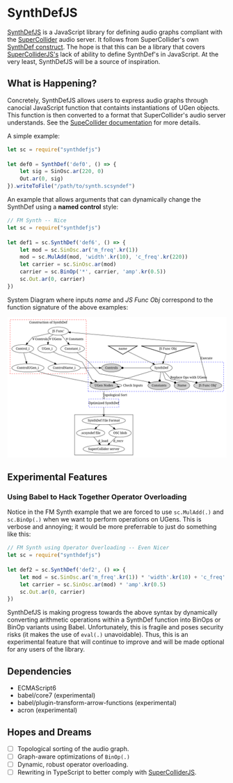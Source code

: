 # SynthDefJS
[SynthDefJS](https://github.com/jackkilgore/synthdefjs) is a JavaScript library for defining audio graphs compliant with the [SuperCollider](https://github.com/supercollider/supercollider) audio server. It follows from SuperCollider's own [SynthDef construct](http://doc.sccode.org/Classes/SynthDef.html). The hope is that this can be a library that covers [SuperColliderJS's](https://crucialfelix.github.io/supercolliderjs/#/) lack of ability to define SynthDef's in JavaScript. At the very least, SynthDefJS will be a source of inspiration.

## What is Happening?
Concretely, SynthDefJS allows users to express audio graphs through canocial JavaScript function that containts instantiations of UGen objects. This function is then converted to a format that SuperCollider's audio server understands. See the [SupeCollider documentation](http://doc.sccode.org/) for more details.

A simple example:
```JavaScript
let sc = require("synthdefjs")

let def0 = SynthDef('def0', () => {
	let sig = SinOsc.ar(220, 0)
    Out.ar(0, sig)
}).writeToFile("/path/to/synth.scsyndef")
```

An example that allows arguments that can dynamically change the SynthDef using a **named control** style:
```JavaScript
// FM Synth -- Nice
let sc = require("synthdefjs")

let def1 = sc.SynthDef('def6', () => {
	let mod = sc.SinOsc.ar('m_freq'.kr(1))
	mod = sc.MulAdd(mod, 'width'.kr(10), 'c_freq'.kr(220))
    let carrier = sc.SinOsc.ar(mod)
	carrier = sc.BinOp('*', carrier, 'amp'.kr(0.5))
    sc.Out.ar(0, carrier)
})
```

System Diagram where inputs *name* and *JS Func Obj* correspond to the function signature of the above examples:

![](docs/synthdefjs-flow.svg)

## Experimental Features

### Using Babel to Hack Together Operator Overloading 
Notice in the FM Synth example that we are forced to use `sc.MulAdd(.)` and `sc.BinOp(.)` when we want to perform operations on UGens. This is verbose and annoying; it would be more preferrable to just do something like this: 
```JavaScript
// FM Synth using Operator Overloading -- Even Nicer
let sc = require("synthdefjs")

let def2 = sc.SynthDef('def2', () => {
	let mod = sc.SinOsc.ar('m_freq'.kr(1)) * 'width'.kr(10) + 'c_freq'.kr(220)
    let carrier = sc.SinOsc.ar(mod) * 'amp'.kr(0.5)
    sc.Out.ar(0, carrier)
})
```
SynthDefJS is making progress towards the above syntax by dynamically converting arithmetic operations within a SynthDef function into BinOps or BinOp variants using Babel. Unfortunately, this is fragile and poses security risks (it makes the use of `eval(.)` unavoidable). Thus, this is an experimental feature that will continue to improve and will be made optional for any users of the library. 

## Dependencies
- ECMAScript6
- babel/core7 (experimental)
- babel/plugin-transform-arrow-functions (experimental)
- acron (experimental)

## Hopes and Dreams
- [ ] Topological sorting of the audio graph.
- [ ] Graph-aware optimizations of `BinOp(.)`
- [ ] Dynamic, robust operator overloading.
- [ ] Rewriting in TypeScript to better comply with [SuperColliderJS](https://crucialfelix.github.io/supercolliderjs/#/). 

